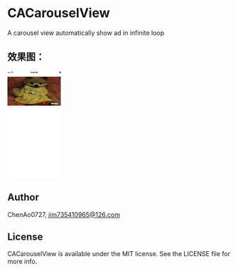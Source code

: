 # CACarouselView
A carousel view automatically show ad in infinite loop
## 效果图：
![image](./CACarouselView.gif)
## Author

ChenAo0727, jim735410965@126.com

## License
CACarouselView is available under the MIT license. See the LICENSE file for more info.